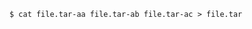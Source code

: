 <!-- layout:code post: 1970-09-26-manage-backups_unzip-your-backup -->

```
$ cat file.tar-aa file.tar-ab file.tar-ac > file.tar
```
